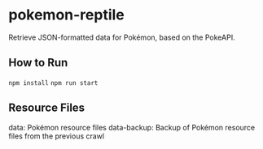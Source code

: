 # pokemon-reptile
 Retrieve JSON-formatted data for Pokémon, based on the PokeAPI.
## How to Run
`npm install`
`npm run start`

## Resource Files
data: Pokémon resource files
data-backup: Backup of Pokémon resource files from the previous crawl

